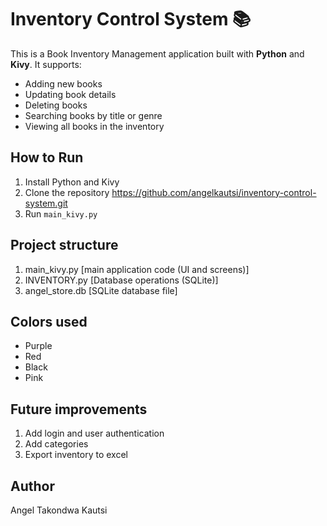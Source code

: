 # Inventory Control System 📚

This is a Book Inventory Management application built with **Python** and **Kivy**.
It supports:
- Adding new books
- Updating book details
- Deleting books
- Searching books by title or genre
- Viewing all books in the inventory

## How to Run
1. Install Python and Kivy
2. Clone the repository https://github.com/angelkautsi/inventory-control-system.git
3. Run `main_kivy.py`

## Project structure
1. main_kivy.py [main application code (UI and screens)]
2. INVENTORY.py [Database operations (SQLite)]
3. angel_store.db [SQLite database file]

## Colors used
- Purple
- Red
- Black
- Pink

## Future improvements
1. Add login and user authentication
2. Add categories
3. Export inventory to excel

## Author
Angel Takondwa Kautsi
